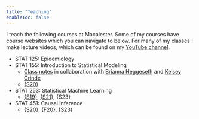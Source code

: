 ```yaml
---
title: "Teaching"
enableToc: false
---
```


I teach the following courses at Macalester. Some of my courses have course websites which you can navigate to below. For many of my classes I make lecture videos, which can be found on my [YouTube channel](https://www.youtube.com/channel/UCgW3LCQ623sUjprV8EbtVoA).

- STAT 125: Epidemiology
- STAT 155: Introduction to Statistical Modeling
    - [Class notes](https://bcheggeseth.github.io/Stat155Notes/) in collaboration with [Brianna Heggeseth](https://bcheggeseth.github.io/) and [Kelsey Grinde](https://kegrinde.github.io)
    - [{S20}](https://lmyint.github.io/155_spring_2020/)
- STAT 253: Statistical Machine Learning
    - [{S19}](https://lmyint.github.io/253_spring_2019/), [{S21}](https://lmyint.github.io/253_spring_2021/), {S23}
- STAT 451: Causal Inference
    - [{S20}](https://lmyint.github.io/causal_spring_2020/), [{F20}](https://lmyint.github.io/causal_fall_2020/), {S23}

<style>
.meta {display: none;}
</style>
